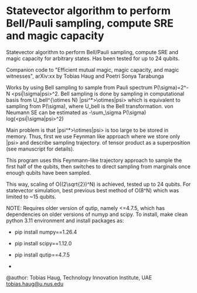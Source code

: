 # Statevector algorithm to perform Bell/Pauli sampling, compute SRE and magic capacity

Statevector algorithm to perform Bell/Pauli sampling, compute SRE and magic capacity for arbitrary states.
Has been tested for up to 24 qubits.

Companion code to "Efficient mutual magic, magic capacity, and magic witnesses", arXiv:xx by Tobias Haug and Poetri Sonya Tarabunga


Works by using Bell sampling to sample from Pauli spectrum P(\sigma)=2^-N <psi|\sigma|psi>^2.
Bell sampling is done by sampling in computational basis from U_bell^{\otimes N} |psi^*>\otimes|psi>
which is equivalent to sampling from P(\sigma), where U_bell is the Bell transformation.
von Neumann SE can be estimated as -\sum_\sigma P(\sigma) log(<psi|\sigma|psi>^2)

Main problem is that |psi^*>\otimes|psi> is too large to be stored in memory.
Thus, first we use Feynman like approach where we store only |psi> and describe sampling trajectory.
of tensor product as a superposition (see manuscript for details).

This program uses this Feynmann-like trajectory approach to sample the first half of the qubits, 
then switches to direct sampling from marginals once enough qubits have been sampled.

This way, scaling of O((2\sqrt{2})^N) is achieved, tested up to 24 qubits.
For statevector simulation, best previous best method of O(8^N) which was limited to ~15 qubits.


NOTE: Requires older version of qutip, namely <=4.7.5, which has dependencies on older versions of numyp and scipy.
To install, make clean python 3.11 environment and install packages as:
- pip install numpy==1.26.4
- pip install scipy==1.12.0
- pip install qutip==4.7.5

- 
@author: Tobias Haug, 
Technology Innovation Institute, UAE
tobias.haug@u.nus.edu
